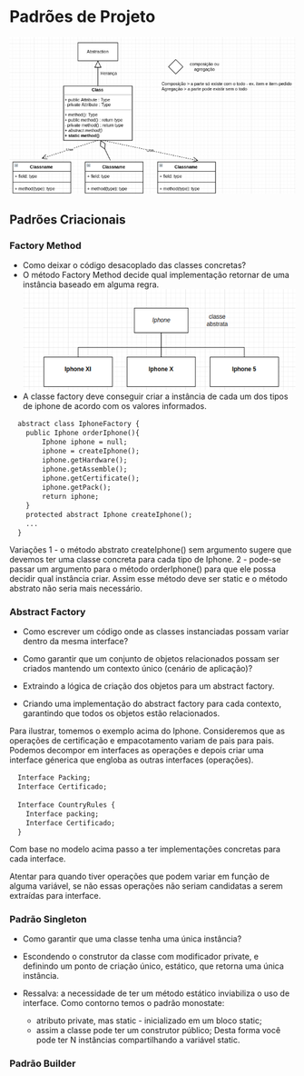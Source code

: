 # Padrões de Projeto

![imagem](diagrama_1.png)

## Padrões Criacionais

### Factory Method

- Como deixar o código desacoplado das classes concretas?
- O método Factory Method decide qual implementação retornar de uma instância baseado em alguma regra.
  ![imagem](iphone.png)
- A classe factory deve conseguir criar a instância de cada um dos tipos de iphone de acordo com os valores informados.

```
  abstract class IphoneFactory {
    public Iphone orderIphone(){
        Iphone iphone = null;
        iphone = createIphone();
        iphone.getHardware();
        iphone.getAssemble();
        iphone.getCertificate();
        iphone.getPack();
        return iphone;
    }
    protected abstract Iphone createIphone();
    ...
  }
```

Variações
1 - o método abstrato createIphone() sem argumento sugere que devemos ter uma classe concreta para cada tipo de Iphone.
2 - pode-se passar um argumento para o método orderIphone() para que ele possa decidir qual instância criar. Assim esse método deve ser static e o método abstrato não seria mais necessário.

### Abstract Factory

- Como escrever um código onde as classes instanciadas possam variar dentro da mesma interface?
- Como garantir que um conjunto de objetos relacionados possam ser criados mantendo um contexto único (cenário de aplicação)?

- Extraindo a lógica de criação dos objetos para um abstract factory.
- Criando uma implementação do abstract factory para cada contexto, garantindo que todos os objetos estão relacionados.

Para ilustrar, tomemos o exemplo acima do Iphone. Consideremos que as operações de certificação e empacotamento variam de pais para pais. Podemos decompor em interfaces as operações e depois criar uma interface génerica que engloba as outras interfaces (operações).

```
  Interface Packing;
  Interface Certificado;

  Interface CountryRules {
    Interface packing;
    Interface Certificado;
  }
```

Com base no modelo acima passo a ter implementações concretas para cada interface.

Atentar para quando tiver operações que podem variar em função de alguma variável, se não essas operações não seriam candidatas a serem extraídas para interface.

### Padrão Singleton

- Como garantir que uma classe tenha uma única instância?

- Escondendo o construtor da classe com modificador private, e definindo um ponto de criação único, estático, que retorna uma única instância.

- Ressalva: a necessidade de ter um método estático inviabiliza o uso de interface. Como contorno temos o padrão monostate:
  - atributo private, mas static - inicializado em um bloco static;
  - assim a classe pode ter um construtor público;
    Desta forma você pode ter N instâncias compartilhando a variável static.

### Padrão Builder
